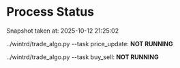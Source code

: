 # Process Status

Snapshot taken at: 2025-10-12 21:25:02

../wintrd/trade_algo.py --task price_update: **NOT RUNNING**

../wintrd/trade_algo.py --task buy_sell: **NOT RUNNING**

